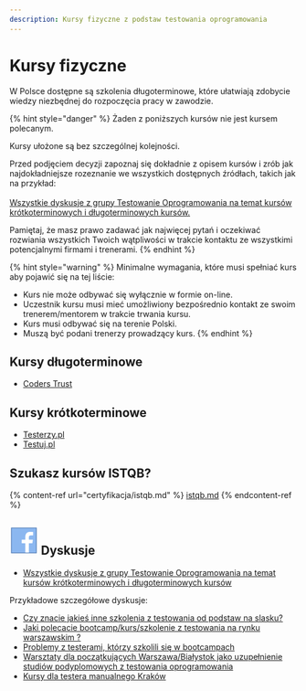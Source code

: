 ```yaml
---
description: Kursy fizyczne z podstaw testowania oprogramowania
---
```


# Kursy fizyczne

W Polsce dostępne są szkolenia długoterminowe, które ułatwiają zdobycie wiedzy niezbędnej do rozpoczęcia pracy w zawodzie.

{% hint style="danger" %}
Żaden z poniższych kursów nie jest kursem polecanym.

Kursy ułożone są bez szczególnej kolejności.

Przed podjęciem decyzji zapoznaj się dokładnie z opisem kursów i zrób jak najdokładniejsze rozeznanie we wszystkich dostępnych źródłach, takich jak na przykład:\
\
[Wszystkie dyskusje z grupy Testowanie Oprogramowania na temat kursów krótkoterminowych i długoterminowych kursów.](https://www.facebook.com/groups/141683635854223/post\_tags/?post\_tag\_id=1765193666836537)

Pamiętaj, że masz prawo zadawać jak najwięcej pytań i oczekiwać rozwiania wszystkich Twoich wątpliwości w trakcie kontaktu ze wszystkimi potencjalnymi firmami i trenerami.
{% endhint %}

{% hint style="warning" %}
Minimalne wymagania, które musi spełniać kurs aby pojawić się na tej liście:

* Kurs nie może odbywać się wyłącznie w formie on-line.
* Uczestnik kursu musi mieć umożliwiony bezpośrednio kontakt ze swoim trenerem/mentorem w trakcie trwania kursu.
* Kurs musi odbywać się na terenie Polski.
* Muszą być podani trenerzy prowadzący kurs.
{% endhint %}

## Kursy długoterminowe

* [Coders Trust](https://coderstrust.pl/kurs-tester/)

## Kursy krótkoterminowe

* [Testerzy.pl](http://szkolenia.testerzy.pl/praktyka-testowania/zawod-tester)
* [Testuj.pl](https://testuj.pl/lista-szkolen)

## Szukasz kursów ISTQB?

{% content-ref url="certyfikacja/istqb.md" %}
[istqb.md](certyfikacja/istqb.md)
{% endcontent-ref %}

## <img src=".gitbook/assets/icons8-facebook-50 (10) (1) (1) (1) (1) (1) (1) (1) (4).png" alt="" data-size="line"> Dyskusje

* [Wszystkie dyskusje z grupy Testowanie Oprogramowania na temat kursów krótkoterminowych i długoterminowych kursów](https://www.facebook.com/groups/141683635854223/post\_tags/?post\_tag\_id=1765193666836537)

Przykładowe szczegółowe dyskusje:

* [Czy znacie jakieś inne szkolenia z testowania od podstaw na slasku?](https://www.facebook.com/groups/TestowanieOprogramowania/permalink/1819919381363965/)
* [Jaki polecacie bootcamp/kurs/szkolenie z testowania na rynku warszawskim ?](https://www.facebook.com/groups/TestowanieOprogramowania/permalink/2007149499307618/)
* [Problemy z testerami, którzy szkolili się w bootcampach](https://www.facebook.com/groups/TestowanieOprogramowania/permalink/2018886294800605/)
* [Warsztaty dla początkujących Warszawa/Białystok jako uzupełnienie studiów podyplomowych z testowania oprogramowania](https://www.facebook.com/groups/TestowanieOprogramowania/permalink/2278666938822538/)
* [Kursy dla testera manualnego Kraków](https://www.facebook.com/groups/TestowanieOprogramowania/permalink/2259495144073051/)
